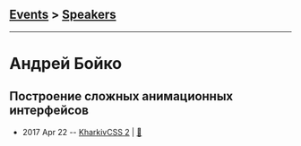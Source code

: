 ## [Events](../README.md) > [Speakers](../speakers.md)
---

# Андрей Бойко

## Построение сложных анимационных интерфейсов
- 2017 Apr 22 -- [KharkivCSS 2](https://www.youtube.com/watch?v=GSZUNeE2rkw)  | [:notebook:](http://kharkivcss.glivera.com/#/)  

